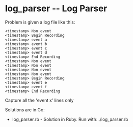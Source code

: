 # log_parser -- Log Parser

Problem is given a log file like this:
```
<timestamp> Non event
<timestamp> Begin Recording
<timestamp> event a
<timestamp> event b
<timestamp> event c
<timestamp> event d
<timestamp> End Recording
<timestamp> Non event
<timestamp> Non event
<timestamp> Non event
<timestamp> Non event
<timestamp> Begin Recording
<timestamp> event e
<timestamp> event f
<timestamp> End Recording
```
Capture all the 'event x' lines only


Solutions are in Go:

- log_parser.rb - Solution in Ruby. Run with: ./log_parser.rb
